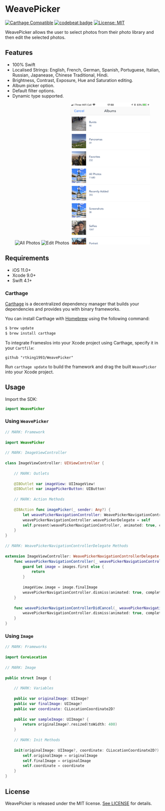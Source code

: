# WeavePicker

[![Carthage Compatible](https://img.shields.io/badge/Carthage-compatible-4BC51D.svg?style=flat)](https://github.com/Carthage/Carthage)
[![codebeat badge](https://codebeat.co/badges/d9bae177-78c1-40bb-94a7-187a7759d549)](https://codebeat.co/projects/github-com-rtking1993-weavepicker-master)
[![License: MIT](https://img.shields.io/badge/License-MIT-yellow.svg)](https://opensource.org/licenses/MIT)

WeavePicker allows the user to select photos from their photo library and then edit the selected photos.

## Features

- 100% Swift
- Localised Strings: English, French, German, Spanish, Portuguese, Italian, Russian, Japanease, Chinese Traditional, Hindi.
- Brightness, Contrast, Exposure, Hue and Saturation editing.
- Album picker option.
- Default filter options.
- Dynamic type supported.
	
<p align="center">
    <img src="https://github.com/rtking1993/WeavePicker/blob/master/IMG_1342.PNG" width="260" alt="All Photos"/>
    <img src="https://github.com/rtking1993/WeavePicker/blob/master/IMG_1341.PNG" width="260" alt="Edit Photos"/>
    <img src="https://github.com/rtking1993/WeavePicker/blob/master/IMG_1343.PNG" width="260" alt="Album Picker"/>
</p>

## Requirements

- iOS 11.0+
- Xcode 9.0+
- Swift 4.1+

### Carthage

[Carthage](https://github.com/Carthage/Carthage) is a decentralized dependency manager that builds your dependencies and provides you with binary frameworks.

You can install Carthage with [Homebrew](http://brew.sh/) using the following command:

```bash
$ brew update
$ brew install carthage
```

To integrate FramesIos into your Xcode project using Carthage, specify it in your `Cartfile`:

```ogdl
github "rtking1993/WeavePicker"
```

Run `carthage update` to build the framework and drag the built `WeavePicker` into your Xcode project.

## Usage

Import the SDK:

```swift
import WeavePicker
```

### Using `WeavePicker`

```swift
// MARK: Framework

import WeavePicker

// MARK: ImageViewController

class ImageViewController: UIViewController {

    // MARK: Outlets

    @IBOutlet var imageView: UIImageView!
    @IBOutlet var imagePickerButton: UIButton!

    // MARK: Action Methods
    
    @IBAction func imagePicker(_ sender: Any?) {
        let weavePickerNavigationController: WeavePickerNavigationController = WeavePickerNavigationController(startIndex: 0)
        weavePickerNavigationController.weavePickerDelegate = self
        self.present(weavePickerNavigationController, animated: true, completion: nil)
    }
}

// MARK: WeavePickerNavigationControllerDelegate Methods

extension ImageViewController: WeavePickerNavigationControllerDelegate {
    func weavePickerNavigationController(_ weavePickerNavigationController: WeavePickerNavigationController, didFinishSelecting images: [Image]) {
        guard let image = images.first else {
            return
        }
        
        imageView.image = image.finalImage
        weavePickerNavigationController.dismiss(animated: true, completion: nil)
    }
    
    func weavePickerNavigationControllerDidCancel(_ weavePickerNavigationController: WeavePickerNavigationController) {
        weavePickerNavigationController.dismiss(animated: true, completion: nil)
    }
}
```

### Using `Image`

```swift
// MARK: Frameworks

import CoreLocation

// MARK: Image

public struct Image {
    
    // MARK: Variables
    
    public var originalImage: UIImage?
    public var finalImage: UIImage?
    public var coordinate: CLLocationCoordinate2D?
    
    public var sampleImage: UIImage? {
        return originalImage?.resized(toWidth: 400)
    }
    
    // MARK: Init Methods
    
    init(originalImage: UIImage?, coordinate: CLLocationCoordinate2D?) {
        self.originalImage = originalImage
        self.finalImage = originalImage
        self.coordinate = coordinate
    }
}
```

## License

WeavePicker is released under the MIT license. [See LICENSE](https://github.com/rtking1993/WeavePicker/edit/master/LICENSE) for details.

